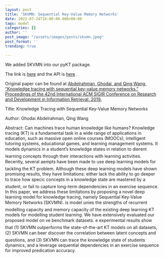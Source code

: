 ```yaml
---
layout: post
title: 'SKVMN: Sequential Key-Value Memory Networks'
date: 2022-07-24T16:00:00.000+00:00
tags: model
categories: []
author: ''
post_image: "/assets/images/posts/skvmn.jpeg"
post_format: ''
trending: true

---
```

We added SKVMN into our pyKT package.

The link is [here](https://pykt-toolkit.readthedocs.io/en/latest/models.html#skvmn) and the API is [here](https://pykt-toolkit.readthedocs.io/en/latest/pykt.models.html#module-pykt.models.skvmn) .

Original paper can be found at [Abdelrahman, Ghodai, and Qing Wang. “Knowledge tracing with sequential key-value memory networks.” Proceedings of the 42nd International ACM SIGIR Conference on Research and Development in Information Retrieval. 2019.](https://arxiv.org/pdf/1910.13197.pdf)

Title: Knowledge Tracing with Sequential Key-Value Memory Networks

Author: Ghodai Abdelrahman, Qing Wang

Abstract: Can machines trace human knowledge like humans? Knowledge tracing (KT) is a fundamental task in a wide range of applications in education, such as massive open online courses (MOOCs), intelligent tutoring systems, educational games, and learning management systems. It models dynamics in a student’s knowledge states in relation to dierent learning concepts through their interactions with learning activities. Recently, several aempts have been made to use deep learning models for tackling the KT problem. Although these deep learning models have shown promising results, they have limitations: either lack the ability to go deeper to trace how specic concepts in a knowledge state are mastered by a student, or fail to capture long-term dependencies in an exercise sequence. In this paper, we address these limitations by proposing a novel deep learning model for knowledge tracing, namely Sequential Key-Value Memory Networks (SKVMN). is model unies the strengths of recurrent modelling capacity and memory capacity of the existing deep learning KT models for modelling student learning. We have extensively evaluated our proposed model on ve benchmark datasets. e experimental results show that (1) SKVMN outperforms the state-of-the-art KT models on all datasets, (2) SKVMN can beer discover the correlation between latent concepts and questions, and (3) SKVMN can trace the knowledge state of students dynamics, and a leverage sequential dependencies in an exercise sequence for improved predication accuracy.